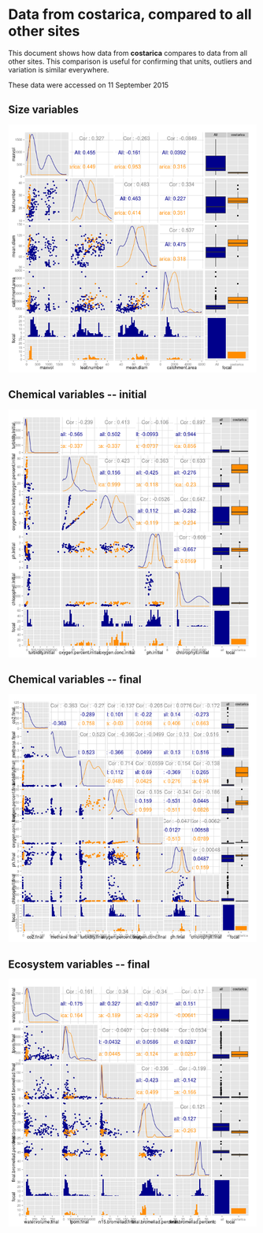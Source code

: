 # Data from costarica, compared to all other sites

This document shows how data from **costarica** compares to data from all other sites. This comparison is useful for confirming that units, outliers and variation is similar everywhere.

These data were accessed on 11 September 2015




## Size variables

![img](figure/size_pairs_costarica.png)


## Chemical variables -- initial

![img](figure/chem_ini_pairs_costarica.png)

## Chemical variables -- final

![img](figure/chem_fin_pairs_costarica.png)

## Ecosystem variables -- final

![img](figure/ecos_fin_pairs_costarica.png)

